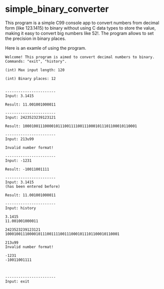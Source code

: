 # simple_binary_converter

This program is a simple C99 console app to convert numbers from decimal form (like 123.1415) to binary 
without using C data types to store the value, making it easy to convert big numbers like 52!. 
The program allows to set the precision in binary places.

Here is an examle of using the program.
```
Welcome! This program is aimed to convert decimal numbers to binary.
Commands: "exit", "history".

(int) Max input length: 120

(int) Binary places: 12


-----------------------
Input: 3.1415

Result: 11.001001000011

-----------------------
Input: 2423523239123121

Result: 1000100111000010111001111001110001011101100010110001

-----------------------
Input: 213u99

Invalid number format!

-----------------------
Input: -1231

Result: -10011001111

-----------------------
Input: 3.1415
(has been entered before)

Result: 11.001001000011

-----------------------
Input: history

3.1415
11.001001000011

2423523239123121
1000100111000010111001111001110001011101100010110001

213u99
Invalid number format!

-1231
-10011001111



-----------------------
Input: exit
```
